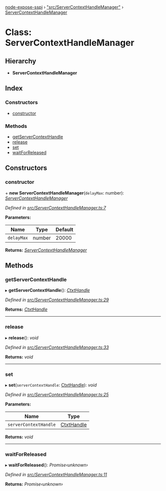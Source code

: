 [node-expose-sspi](../README.md) › ["src/ServerContextHandleManager"](../modules/_src_servercontexthandlemanager_.md) › [ServerContextHandleManager](_src_servercontexthandlemanager_.servercontexthandlemanager.md)

# Class: ServerContextHandleManager

## Hierarchy

* **ServerContextHandleManager**

## Index

### Constructors

* [constructor](_src_servercontexthandlemanager_.servercontexthandlemanager.md#constructor)

### Methods

* [getServerContextHandle](_src_servercontexthandlemanager_.servercontexthandlemanager.md#getservercontexthandle)
* [release](_src_servercontexthandlemanager_.servercontexthandlemanager.md#release)
* [set](_src_servercontexthandlemanager_.servercontexthandlemanager.md#set)
* [waitForReleased](_src_servercontexthandlemanager_.servercontexthandlemanager.md#waitforreleased)

## Constructors

###  constructor

\+ **new ServerContextHandleManager**(`delayMax`: number): *[ServerContextHandleManager](_src_servercontexthandlemanager_.servercontexthandlemanager.md)*

*Defined in [src/ServerContextHandleManager.ts:7](https://github.com/jlguenego/node-expose-sspi/blob/52464ac/src/ServerContextHandleManager.ts#L7)*

**Parameters:**

Name | Type | Default |
------ | ------ | ------ |
`delayMax` | number | 20000 |

**Returns:** *[ServerContextHandleManager](_src_servercontexthandlemanager_.servercontexthandlemanager.md)*

## Methods

###  getServerContextHandle

▸ **getServerContextHandle**(): *[CtxtHandle](../interfaces/_lib_sspi_d_.ctxthandle.md)*

*Defined in [src/ServerContextHandleManager.ts:29](https://github.com/jlguenego/node-expose-sspi/blob/52464ac/src/ServerContextHandleManager.ts#L29)*

**Returns:** *[CtxtHandle](../interfaces/_lib_sspi_d_.ctxthandle.md)*

___

###  release

▸ **release**(): *void*

*Defined in [src/ServerContextHandleManager.ts:33](https://github.com/jlguenego/node-expose-sspi/blob/52464ac/src/ServerContextHandleManager.ts#L33)*

**Returns:** *void*

___

###  set

▸ **set**(`serverContextHandle`: [CtxtHandle](../interfaces/_lib_sspi_d_.ctxthandle.md)): *void*

*Defined in [src/ServerContextHandleManager.ts:25](https://github.com/jlguenego/node-expose-sspi/blob/52464ac/src/ServerContextHandleManager.ts#L25)*

**Parameters:**

Name | Type |
------ | ------ |
`serverContextHandle` | [CtxtHandle](../interfaces/_lib_sspi_d_.ctxthandle.md) |

**Returns:** *void*

___

###  waitForReleased

▸ **waitForReleased**(): *Promise‹unknown›*

*Defined in [src/ServerContextHandleManager.ts:11](https://github.com/jlguenego/node-expose-sspi/blob/52464ac/src/ServerContextHandleManager.ts#L11)*

**Returns:** *Promise‹unknown›*
